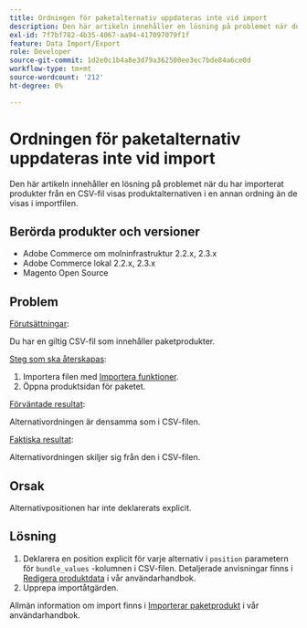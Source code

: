 ```yaml
---
title: Ordningen för paketalternativ uppdateras inte vid import
description: Den här artikeln innehåller en lösning på problemet när du har importerat produkter från en CSV-fil visas produktalternativen i en annan ordning än de visas i importfilen.
exl-id: 7f7bf782-4b35-4067-aa94-417097079f1f
feature: Data Import/Export
role: Developer
source-git-commit: 1d2e0c1b4a8e3d79a362500ee3ec7bde84a6ce0d
workflow-type: tm+mt
source-wordcount: '212'
ht-degree: 0%

---
```


# Ordningen för paketalternativ uppdateras inte vid import

Den här artikeln innehåller en lösning på problemet när du har importerat produkter från en CSV-fil visas produktalternativen i en annan ordning än de visas i importfilen.

## Berörda produkter och versioner

* Adobe Commerce om molninfrastruktur 2.2.x, 2.3.x
* Adobe Commerce lokal 2.2.x, 2.3.x
* Magento Open Source

## Problem

<u>Förutsättningar</u>:

Du har en giltig CSV-fil som innehåller paketprodukter.

<u>Steg som ska återskapas</u>:

1. Importera filen med [Importera funktioner](https://docs.magento.com/m2/ee/user_guide/system/data-import.html).
1. Öppna produktsidan för paketet.

<u>Förväntade resultat</u>:

Alternativordningen är densamma som i CSV-filen.

<u>Faktiska resultat</u>:

Alternativordningen skiljer sig från den i CSV-filen.

## Orsak

Alternativpositionen har inte deklarerats explicit.

## Lösning

1. Deklarera en position explicit för varje alternativ i `position` parametern för `bundle_values` -kolumnen i CSV-filen. Detaljerade anvisningar finns i [Redigera produktdata](https://docs.magento.com/m2/ee/user_guide/system/data-transfer-bundle-products.html#method-2-edit-the-product-data) i vår användarhandbok.
1. Upprepa importåtgärden.

Allmän information om import finns i [Importerar paketprodukt](https://docs.magento.com/m2/ee/user_guide/system/data-transfer-bundle-products.html) i vår användarhandbok.
